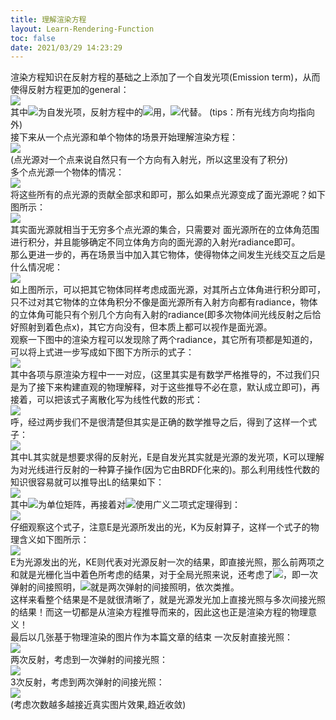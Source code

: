 ```yaml
---
title: 理解渲染方程
layout: Learn-Rendering-Function
toc: false
date: 2021/03/29 14:23:29
---
```


渲染方程知识在反射方程的基础之上添加了一个自发光项(Emission term)，从而使得反射方程更加的general：<br />![](assets/post_images/Learn-Rendering-Function/image_000.svg#from=paste&height=60&id=u5053a189&margin=%5Bobject%20Object%5D&originHeight=60&originWidth=675&originalType=url&status=done&style=none&taskId=uf97a40c6-c7d2-4760-acd7-1ffa0f08202&width=675)<br />其中![](assets/post_images/Learn-Rendering-Function/image_001.svg#from=paste&height=26&id=ud4d2b6f5&margin=%5Bobject%20Object%5D&originHeight=26&originWidth=82&originalType=url&status=done&style=none&taskId=u528090d5-3a7e-4c04-abd6-2b740219b9d&width=82)为自发光项，反射方程中的![](assets/post_images/Learn-Rendering-Function/image_002.svg#from=paste&height=20&id=ucb6907f8&margin=%5Bobject%20Object%5D&originHeight=20&originWidth=39&originalType=url&status=done&style=none&taskId=u51575161-1e50-4938-a5db-ba1feec36cb&width=39)用，![](assets/post_images/Learn-Rendering-Function/image_003.svg#from=paste&height=18&id=uc0cadec9&margin=%5Bobject%20Object%5D&originHeight=18&originWidth=48&originalType=url&status=done&style=none&taskId=ua6266ff7-263b-4dec-8135-0cf9251c6bc&width=48)代替。 (tips：所有光线方向均指向外)<br />接下来从一个点光源和单个物体的场景开始理解渲染方程：<br />![](assets/post_images/Learn-Rendering-Function/image_004.jpg#from=paste&height=657&id=u035b5508&margin=%5Bobject%20Object%5D&originHeight=657&originWidth=930&originalType=url&status=done&style=none&taskId=u30f561ef-7efa-432c-ab01-7de9a2ca02a&width=930)<br />(点光源对一个点来说自然只有一个方向有入射光，所以这里没有了积分)<br />多个点光源一个物体的情况：<br />![](assets/post_images/Learn-Rendering-Function/image_005.jpeg#from=paste&height=494&id=ued2b1060&margin=%5Bobject%20Object%5D&originHeight=494&originWidth=720&originalType=url&status=done&style=none&taskId=u65dccea6-a3be-4897-b10f-30a732616e6&width=720)<br />将这些所有的点光源的贡献全部求和即可，那么如果点光源变成了面光源呢？如下图所示：<br />![](assets/post_images/Learn-Rendering-Function/image_006.jpeg#from=paste&height=488&id=u2fa50f4f&margin=%5Bobject%20Object%5D&originHeight=488&originWidth=720&originalType=url&status=done&style=none&taskId=uf0fb89f3-2567-4956-8407-86fbbce3c1b&width=720)<br />其实面光源就相当于无穷多个点光源的集合，只需要对 面光源所在的立体角范围进行积分，并且能够确定不同立体角方向的面光源的入射光radiance即可。<br />那么更进一步的，再在场景当中加入其它物体，使得物体之间发生光线交互之后是什么情况呢：<br />![](assets/post_images/Learn-Rendering-Function/image_007.jpeg#from=paste&height=664&id=u7a7e8f88&margin=%5Bobject%20Object%5D&originHeight=664&originWidth=1002&originalType=url&status=done&style=none&taskId=u39228808-6f88-4c21-80bc-b82ebe8acf6&width=1002)<br />如上图所示，可以把其它物体同样考虑成面光源，对其所占立体角进行积分即可，只不过对其它物体的立体角积分不像是面光源所有入射方向都有radiance，物体的立体角可能只有个别几个方向有入射的radiance(即多次物体间光线反射之后恰好照射到着色点x)，其它方向没有，但本质上都可以视作是面光源。<br />观察一下图中的渲染方程可以发现除了两个radiance，其它所有项都是知道的，可以将上式进一步写成如下图下方所示的式子：<br />![](assets/post_images/Learn-Rendering-Function/image_008.jpeg#from=paste&height=692&id=u7adae7bf&margin=%5Bobject%20Object%5D&originHeight=692&originWidth=949&originalType=url&status=done&style=none&taskId=u7c659315-72ac-43a5-8574-25693656f9f&width=949)<br />其中各项与原渲染方程中一一对应，(这里其实是有数学严格推导的，不过我们只是为了接下来构建直观的物理解释，对于这些推导不必在意，默认成立即可)，再接着，可以把该式子离散化写为线性代数的形式：<br />![](assets/post_images/Learn-Rendering-Function/image_009.jpeg#from=paste&height=600&id=uee940472&margin=%5Bobject%20Object%5D&originHeight=600&originWidth=905&originalType=url&status=done&style=none&taskId=u1f40b2bc-9fd5-4216-a1c1-eb07f9b1545&width=905)<br />呼，经过两步我们不是很清楚但其实是正确的数学推导之后，得到了这样一个式子：<br />![](assets/post_images/Learn-Rendering-Function/image_010.svg#from=paste&height=44&id=ue983ecb0&margin=%5Bobject%20Object%5D&originHeight=44&originWidth=675&originalType=url&status=done&style=none&taskId=u644ca86e-1aae-4f3c-953a-e8f5477d111&width=675)<br />其中L其实就是想要求得的反射光，E是自发光其实就是光源的发光项，K可以理解为对光线进行反射的一种算子操作(因为它由BRDF化来的)。那么利用线性代数的知识很容易就可以推导出L的结果如下：<br />![](assets/post_images/Learn-Rendering-Function/image_011.svg#from=paste&height=119&id=u5502b580&margin=%5Bobject%20Object%5D&originHeight=119&originWidth=675&originalType=url&status=done&style=none&taskId=u010f3605-0794-461d-b971-1342a9d9461&width=675)<br />其中![](assets/post_images/Learn-Rendering-Function/image_012.svg#from=paste&height=20&id=ud055ec3a&margin=%5Bobject%20Object%5D&originHeight=20&originWidth=11&originalType=url&status=done&style=none&taskId=uc64ea126-eb03-4811-807a-4c82577bb67&width=11)为单位矩阵，再接着对![](assets/post_images/Learn-Rendering-Function/image_013.svg#from=paste&height=29&id=u98694ab0&margin=%5Bobject%20Object%5D&originHeight=29&originWidth=92&originalType=url&status=done&style=none&taskId=u13eae111-f881-4552-9876-a5bd5e632a3&width=92)使用广义二项式定理得到：<br />![](assets/post_images/Learn-Rendering-Function/image_014.svg#from=paste&height=68&id=u7414a4bf&margin=%5Bobject%20Object%5D&originHeight=68&originWidth=675&originalType=url&status=done&style=none&taskId=u521bfb76-3650-4816-a8df-0ff0e2062dd&width=675)<br />仔细观察这个式子，注意E是光源所发出的光，K为反射算子，这样一个式子的物理含义如下图所示：<br />![](assets/post_images/Learn-Rendering-Function/image_015.jpeg#from=paste&height=506&id=u0e37ee21&margin=%5Bobject%20Object%5D&originHeight=506&originWidth=720&originalType=url&status=done&style=none&taskId=u051abbe1-40ea-4f86-91f1-d57a4da76d3&width=720)<br />E为光源发出的光，KE则代表对光源反射一次的结果，即直接光照，那么前两项之和就是光栅化当中着色所考虑的结果，对于全局光照来说，还考虑了![](assets/post_images/Learn-Rendering-Function/image_016.svg#from=paste&height=24&id=u2a229b90&margin=%5Bobject%20Object%5D&originHeight=24&originWidth=44&originalType=url&status=done&style=none&taskId=u6cbae9e2-9365-42e0-9d54-79173ce9ec3&width=44)，即一次弹射的间接照明，![](assets/post_images/Learn-Rendering-Function/image_017.svg#from=paste&height=24&id=u7f5a3bc4&margin=%5Bobject%20Object%5D&originHeight=24&originWidth=44&originalType=url&status=done&style=none&taskId=u38613fdf-8b91-4ed8-adbc-90092b16d9a&width=44)就是两次弹射的间接照明，依次类推。<br />这样来看整个结果是不是就很清晰了，就是光源发光加上直接光照与多次间接光照的结果！而这一切都是从渲染方程推导而来的，因此这也正是渲染方程的物理意义！<br />最后以几张基于物理渲染的图片作为本篇文章的结束 一次反射直接光照：<br />![](assets/post_images/Learn-Rendering-Function/image_018.png#from=paste&height=539&id=uf3688d11&margin=%5Bobject%20Object%5D&originHeight=539&originWidth=720&originalType=url&status=done&style=none&taskId=uf6770bbf-0f0c-4f6c-ae0f-1bf1bf6a7e3&width=720)<br />两次反射，考虑到一次弹射的间接光照：<br />![](assets/post_images/Learn-Rendering-Function/image_019.jpeg#from=paste&height=690&id=udbb8cc11&margin=%5Bobject%20Object%5D&originHeight=690&originWidth=970&originalType=url&status=done&style=none&taskId=u4c53f7c3-47a8-4543-b328-d0d2ea89b42&width=970)<br />3次反射，考虑到两次弹射的间接光照：<br />![](assets/post_images/Learn-Rendering-Function/image_020.jpeg#from=paste&height=738&id=uf321254c&margin=%5Bobject%20Object%5D&originHeight=738&originWidth=985&originalType=url&status=done&style=none&taskId=ubd722515-08f5-43ad-9fe8-dab342c7e08&width=985)<br />(考虑次数越多越接近真实图片效果,趋近收敛)
